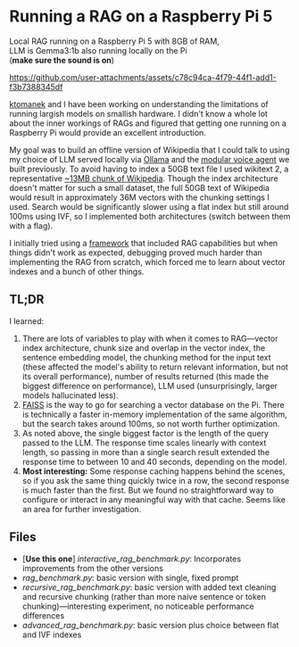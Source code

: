 # Running a RAG on a Raspberry Pi 5

Local RAG running on a Raspberry Pi 5 with 8GB of RAM,\
LLM is Gemma3:1b also running locally on the Pi \
(**make sure the sound is on**)

https://github.com/user-attachments/assets/c78c94ca-4f79-44f1-add1-f3b7388345df

[ktomanek](https://github.com/ktomanek/) and I have been working on understanding the limitations of running largish models on smallish hardware. I didn't know a whole lot about the inner workings of RAGs and figured that getting one running on a Raspberry Pi would provide an excellent introduction.

My goal was to build an offline version of Wikipedia that I could talk to using my choice of LLM served locally via [Ollama](https://ollama.com) and the [modular voice agent](https://github.com/akauffm/edge_voice_agent) we built previously. To avoid having to index a 50GB text file I used wikitext 2, a representative [~13MB chunk of Wikipedia](https://www.kaggle.com/datasets/vanshitg/textdata?select=wiki.train.txt). Though the index architecture doesn't matter for such a small dataset, the full 50GB text of Wikipedia would result in approximately 36M vectors with the chunking settings I used. Search would be significantly slower using a flat index but still around 100ms using IVF, so I implemented both architectures (switch between them with a flag).

I initially tried using a [framework](https://github.com/open-webui/open-webui) that included RAG capabilities but when things didn't work as expected, debugging proved much harder than implementing the RAG from scratch, which forced me to learn about vector indexes and a bunch of other things.

## TL;DR
I learned:
1. There are lots of variables to play with when it comes to RAG—vector index architecture, chunk size and overlap in the vector index, the sentence embedding model, the chunking method for the input text (these affected the model's ability to return relevant information, but not its overall performance), number of results returned (this made the biggest difference on performance), LLM used (unsurprisingly, larger models hallucinated less).
2. [FAISS](https://github.com/facebookresearch/faiss) is the way to go for searching a vector database on the Pi. There is technically a faster in-memory implementation of the same algorithm, but the search takes around 100ms, so not worth further optimization.
3. As noted above, the single biggest factor is the length of the query passed to the LLM. The response time scales linearly with context length, so passing in more than a single search result extended the response time to between 10 and 40 seconds, depending on the model.
4. **Most interesting:** Some response caching happens behind the scenes, so if you ask the same thing quickly twice in a row, the second response is much faster than the first. But we found no straightforward way to configure or interact in any meaningful way with that cache. Seems like an area for further investigation.

## Files
- [**Use this one**] *interactive_rag_benchmark.py*: Incorporates improvements from the other versions
- *rag_benchmark.py*: basic version with single, fixed prompt
- *recursive_rag_benchmark.py*: basic version with added text cleaning and recursive chunking (rather than more naive sentence or token chunking)—interesting experiment, no noticeable performance differences
- *advanced_rag_benchmark.py*: basic version plus choice between flat and IVF indexes
